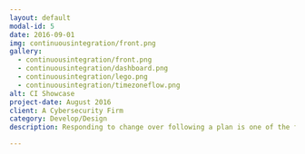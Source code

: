 ```yaml
---
layout: default
modal-id: 5
date: 2016-09-01
img: continuousintegration/front.png
gallery:
  - continuousintegration/front.png
  - continuousintegration/dashboard.png
  - continuousintegration/lego.png
  - continuousintegration/timezoneflow.png
alt: CI Showcase
project-date: August 2016
client: A Cybersecurity Firm
category: Develop/Design
description: Responding to change over following a plan is one of the four cornerstones of working in the Agile Development Methodology. My work as the DevOps engineer was to implement a Continuous Integration pipeline to coordinate teams of about 30 engineers across three different timezones. This means that code committed to the team code repository is automatically built, tested and deployed locally, with the changes ready to be showcased. All of this needs to be orchestrated across the timezones to fully realise the teams' efficiency. The relevant test result is also automatically reported to the appropriate developers on the task. This also a dashboard to be developed to have full visibility of the team's progress (or 'velocity') on the task (or 'story'). My work has increased the productivity of the team by enabling quicker reaction to changes, as opposed to being surprised by an unexpected problem downstream, which may have a much bigger impact. The Agile training session pictured above involving Legos also gave the team the full confidence of working in the Agile mind-set.

---
```

